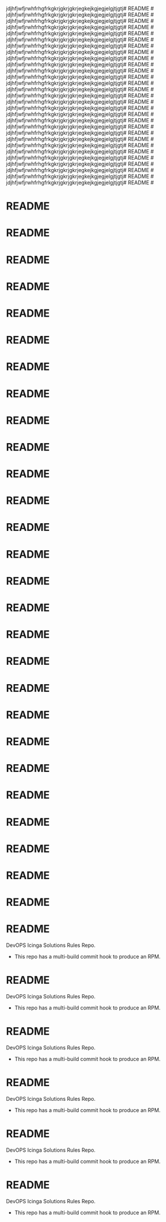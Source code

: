 jdjhfjwfjrwhfrhgfrkgkrjgkrjgkrjegkejkgjegjelgjtjgtj# README #
jdjhfjwfjrwhfrhgfrkgkrjgkrjgkrjegkejkgjegjelgjtjgtj# README #
jdjhfjwfjrwhfrhgfrkgkrjgkrjgkrjegkejkgjegjelgjtjgtj# README #
jdjhfjwfjrwhfrhgfrkgkrjgkrjgkrjegkejkgjegjelgjtjgtj# README #
jdjhfjwfjrwhfrhgfrkgkrjgkrjgkrjegkejkgjegjelgjtjgtj# README #
jdjhfjwfjrwhfrhgfrkgkrjgkrjgkrjegkejkgjegjelgjtjgtj# README #
jdjhfjwfjrwhfrhgfrkgkrjgkrjgkrjegkejkgjegjelgjtjgtj# README #
jdjhfjwfjrwhfrhgfrkgkrjgkrjgkrjegkejkgjegjelgjtjgtj# README #
jdjhfjwfjrwhfrhgfrkgkrjgkrjgkrjegkejkgjegjelgjtjgtj# README #
jdjhfjwfjrwhfrhgfrkgkrjgkrjgkrjegkejkgjegjelgjtjgtj# README #
jdjhfjwfjrwhfrhgfrkgkrjgkrjgkrjegkejkgjegjelgjtjgtj# README #
jdjhfjwfjrwhfrhgfrkgkrjgkrjgkrjegkejkgjegjelgjtjgtj# README #
jdjhfjwfjrwhfrhgfrkgkrjgkrjgkrjegkejkgjegjelgjtjgtj# README #
jdjhfjwfjrwhfrhgfrkgkrjgkrjgkrjegkejkgjegjelgjtjgtj# README #
jdjhfjwfjrwhfrhgfrkgkrjgkrjgkrjegkejkgjegjelgjtjgtj# README #
jdjhfjwfjrwhfrhgfrkgkrjgkrjgkrjegkejkgjegjelgjtjgtj# README #
jdjhfjwfjrwhfrhgfrkgkrjgkrjgkrjegkejkgjegjelgjtjgtj# README #
jdjhfjwfjrwhfrhgfrkgkrjgkrjgkrjegkejkgjegjelgjtjgtj# README #
jdjhfjwfjrwhfrhgfrkgkrjgkrjgkrjegkejkgjegjelgjtjgtj# README #
jdjhfjwfjrwhfrhgfrkgkrjgkrjgkrjegkejkgjegjelgjtjgtj# README #
jdjhfjwfjrwhfrhgfrkgkrjgkrjgkrjegkejkgjegjelgjtjgtj# README #
jdjhfjwfjrwhfrhgfrkgkrjgkrjgkrjegkejkgjegjelgjtjgtj# README #
jdjhfjwfjrwhfrhgfrkgkrjgkrjgkrjegkejkgjegjelgjtjgtj# README #
jdjhfjwfjrwhfrhgfrkgkrjgkrjgkrjegkejkgjegjelgjtjgtj# README #
jdjhfjwfjrwhfrhgfrkgkrjgkrjgkrjegkejkgjegjelgjtjgtj# README #
jdjhfjwfjrwhfrhgfrkgkrjgkrjgkrjegkejkgjegjelgjtjgtj# README #
jdjhfjwfjrwhfrhgfrkgkrjgkrjgkrjegkejkgjegjelgjtjgtj# README #
jdjhfjwfjrwhfrhgfrkgkrjgkrjgkrjegkejkgjegjelgjtjgtj# README #
jdjhfjwfjrwhfrhgfrkgkrjgkrjgkrjegkejkgjegjelgjtjgtj# README #
# README #
# README #
# README #
# README #
# README #
# README #
# README #
# README #
# README #
# README #
# README #
# README #
# README #
# README #
# README #
# README #
# README #
# README #
# README #
# README #
# README #
# README #
# README #
# README #
# README #
# README #
# README #
# README #


DevOPS Icinga Solutions Rules Repo.

 -  This repo has a multi-build commit hook to produce an RPM.
# README #


DevOPS Icinga Solutions Rules Repo.

 -  This repo has a multi-build commit hook to produce an RPM.
# README #


DevOPS Icinga Solutions Rules Repo.

 -  This repo has a multi-build commit hook to produce an RPM.
# README #


DevOPS Icinga Solutions Rules Repo.

 -  This repo has a multi-build commit hook to produce an RPM.
# README #


DevOPS Icinga Solutions Rules Repo.

 -  This repo has a multi-build commit hook to produce an RPM.
# README #


DevOPS Icinga Solutions Rules Repo.

 -  This repo has a multi-build commit hook to produce an RPM.
